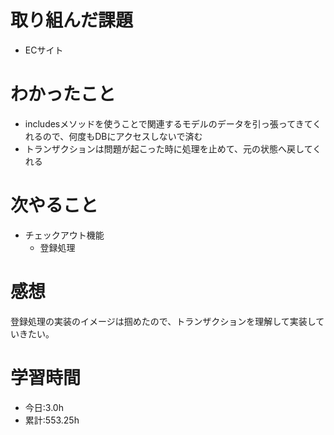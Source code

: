 # 取り組んだ課題
- ECサイト
# わかったこと
- includesメソッドを使うことで関連するモデルのデータを引っ張ってきてくれるので、何度もDBにアクセスしないで済む
- トランザクションは問題が起こった時に処理を止めて、元の状態へ戻してくれる
# 次やること
- チェックアウト機能
  - 登録処理
# 感想
登録処理の実装のイメージは掴めたので、トランザクションを理解して実装していきたい。
# 学習時間
- 今日:3.0h
- 累計:553.25h